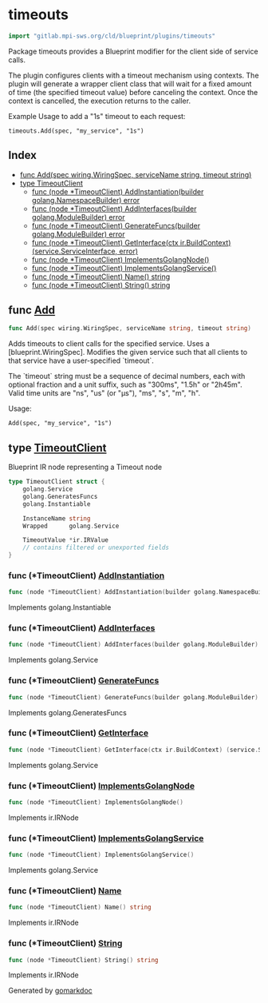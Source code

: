 <!-- Code generated by gomarkdoc. DO NOT EDIT -->

# timeouts

```go
import "gitlab.mpi-sws.org/cld/blueprint/plugins/timeouts"
```

Package timeouts provides a Blueprint modifier for the client side of service calls.

The plugin configures clients with a timeout mechanism using contexts. The plugin will generate a wrapper client class that will wait for a fixed amount of time \(the specified timeout value\) before canceling the context. Once the context is cancelled, the execution returns to the caller.

Example Usage to add a "1s" timeout to each request:

```
timeouts.Add(spec, "my_service", "1s")
```

## Index

- [func Add\(spec wiring.WiringSpec, serviceName string, timeout string\)](<#Add>)
- [type TimeoutClient](<#TimeoutClient>)
  - [func \(node \*TimeoutClient\) AddInstantiation\(builder golang.NamespaceBuilder\) error](<#TimeoutClient.AddInstantiation>)
  - [func \(node \*TimeoutClient\) AddInterfaces\(builder golang.ModuleBuilder\) error](<#TimeoutClient.AddInterfaces>)
  - [func \(node \*TimeoutClient\) GenerateFuncs\(builder golang.ModuleBuilder\) error](<#TimeoutClient.GenerateFuncs>)
  - [func \(node \*TimeoutClient\) GetInterface\(ctx ir.BuildContext\) \(service.ServiceInterface, error\)](<#TimeoutClient.GetInterface>)
  - [func \(node \*TimeoutClient\) ImplementsGolangNode\(\)](<#TimeoutClient.ImplementsGolangNode>)
  - [func \(node \*TimeoutClient\) ImplementsGolangService\(\)](<#TimeoutClient.ImplementsGolangService>)
  - [func \(node \*TimeoutClient\) Name\(\) string](<#TimeoutClient.Name>)
  - [func \(node \*TimeoutClient\) String\(\) string](<#TimeoutClient.String>)


<a name="Add"></a>
## func [Add](<https://gitlab.mpi-sws.org/cld/blueprint2/blueprint/blob/main/plugins/timeouts/wiring.go#L27>)

```go
func Add(spec wiring.WiringSpec, serviceName string, timeout string)
```

Adds timeouts to client calls for the specified service. Uses a \[blueprint.WiringSpec\]. Modifies the given service such that all clients to that service have a user\-specified \`timeout\`.

The \`timeout\` string must be a sequence of decimal numbers, each with optional fraction and a unit suffix, such as "300ms", "1.5h" or "2h45m". Valid time units are "ns", "us" \(or "µs"\), "ms", "s", "m", "h".

Usage:

```
Add(spec, "my_service", "1s")
```

<a name="TimeoutClient"></a>
## type [TimeoutClient](<https://gitlab.mpi-sws.org/cld/blueprint2/blueprint/blob/main/plugins/timeouts/ir.go#L15-L25>)

Blueprint IR node representing a Timeout node

```go
type TimeoutClient struct {
    golang.Service
    golang.GeneratesFuncs
    golang.Instantiable

    InstanceName string
    Wrapped      golang.Service

    TimeoutValue *ir.IRValue
    // contains filtered or unexported fields
}
```

<a name="TimeoutClient.AddInstantiation"></a>
### func \(\*TimeoutClient\) [AddInstantiation](<https://gitlab.mpi-sws.org/cld/blueprint2/blueprint/blob/main/plugins/timeouts/ir.go#L82>)

```go
func (node *TimeoutClient) AddInstantiation(builder golang.NamespaceBuilder) error
```

Implements golang.Instantiable

<a name="TimeoutClient.AddInterfaces"></a>
### func \(\*TimeoutClient\) [AddInterfaces](<https://gitlab.mpi-sws.org/cld/blueprint2/blueprint/blob/main/plugins/timeouts/ir.go#L58>)

```go
func (node *TimeoutClient) AddInterfaces(builder golang.ModuleBuilder) error
```

Implements golang.Service

<a name="TimeoutClient.GenerateFuncs"></a>
### func \(\*TimeoutClient\) [GenerateFuncs](<https://gitlab.mpi-sws.org/cld/blueprint2/blueprint/blob/main/plugins/timeouts/ir.go#L68>)

```go
func (node *TimeoutClient) GenerateFuncs(builder golang.ModuleBuilder) error
```

Implements golang.GeneratesFuncs

<a name="TimeoutClient.GetInterface"></a>
### func \(\*TimeoutClient\) [GetInterface](<https://gitlab.mpi-sws.org/cld/blueprint2/blueprint/blob/main/plugins/timeouts/ir.go#L63>)

```go
func (node *TimeoutClient) GetInterface(ctx ir.BuildContext) (service.ServiceInterface, error)
```

Implements golang.Service

<a name="TimeoutClient.ImplementsGolangNode"></a>
### func \(\*TimeoutClient\) [ImplementsGolangNode](<https://gitlab.mpi-sws.org/cld/blueprint2/blueprint/blob/main/plugins/timeouts/ir.go#L42>)

```go
func (node *TimeoutClient) ImplementsGolangNode()
```

Implements ir.IRNode

<a name="TimeoutClient.ImplementsGolangService"></a>
### func \(\*TimeoutClient\) [ImplementsGolangService](<https://gitlab.mpi-sws.org/cld/blueprint2/blueprint/blob/main/plugins/timeouts/ir.go#L45>)

```go
func (node *TimeoutClient) ImplementsGolangService()
```

Implements golang.Service

<a name="TimeoutClient.Name"></a>
### func \(\*TimeoutClient\) [Name](<https://gitlab.mpi-sws.org/cld/blueprint2/blueprint/blob/main/plugins/timeouts/ir.go#L48>)

```go
func (node *TimeoutClient) Name() string
```

Implements ir.IRNode

<a name="TimeoutClient.String"></a>
### func \(\*TimeoutClient\) [String](<https://gitlab.mpi-sws.org/cld/blueprint2/blueprint/blob/main/plugins/timeouts/ir.go#L53>)

```go
func (node *TimeoutClient) String() string
```

Implements ir.IRNode

Generated by [gomarkdoc](<https://github.com/princjef/gomarkdoc>)
